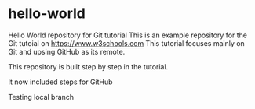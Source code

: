 # hello-world
Hello World repository for Git tutorial
This is an example repository for the Git tutoial on https://www.w3schools.com
This tutorial focuses mainly on Git and upsing GitHub as its remote.

This repository is built step by step in the tutorial.

It now included steps for GitHub

Testing local branch

